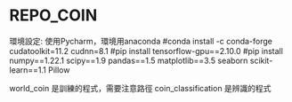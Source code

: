 # REPO_COIN
環境設定:
使用Pycharm，環境用anaconda
#conda install -c conda-forge cudatoolkit=11.2 cudnn=8.1
#pip install tensorflow-gpu==2.10.0
#pip install numpy==1.22.1 scipy==1.9 pandas==1.5 matplotlib==3.5 seaborn scikit-learn==1.1 Pillow

world_coin 是訓練的程式，需要注意路徑
coin_classification 是辨識的程式
